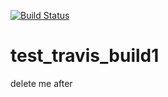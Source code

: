 [![Build Status](https://travis-ci.org/KamishnikovOlexiy/test_travis_build1.svg?branch=master)](https://travis-ci.org/KamishnikovOlexiy/test_travis_build1)

# test_travis_build1
delete me after

